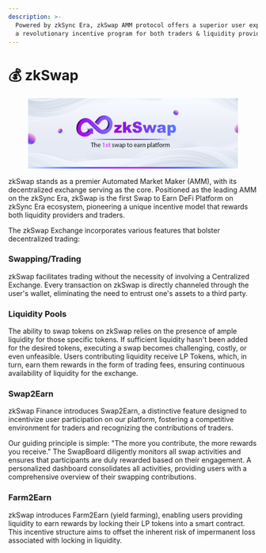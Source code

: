 ```yaml
---
description: >-
  Powered by zkSync Era, zkSwap AMM protocol offers a superior user experience &
  a revolutionary incentive program for both traders & liquidity providers.
---
```


# 💰 zkSwap

<figure><img src="../../.gitbook/assets/cover 2.jpg" alt=""><figcaption></figcaption></figure>

zkSwap stands as a premier Automated Market Maker (AMM), with its decentralized exchange serving as the core. Positioned as the leading AMM on the zkSync Era, zkSwap is the first Swap to Earn DeFi Platform on zkSync Era ecosystem, pioneering a unique incentive model that rewards both liquidity providers and traders.

The zkSwap Exchange incorporates various features that bolster decentralized trading:

### Swapping/Trading

zkSwap facilitates trading without the necessity of involving a Centralized Exchange. Every transaction on zkSwap is directly channeled through the user's wallet, eliminating the need to entrust one's assets to a third party.&#x20;

### Liquidity Pools

The ability to swap tokens on zkSwap relies on the presence of ample liquidity for those specific tokens. If sufficient liquidity hasn't been added for the desired tokens, executing a swap becomes challenging, costly, or even unfeasible. Users contributing liquidity receive LP Tokens, which, in turn, earn them rewards in the form of trading fees, ensuring continuous availability of liquidity for the exchange.&#x20;

### Swap2Earn

zkSwap Finance introduces Swap2Earn, a distinctive feature designed to incentivize user participation on our platform, fostering a competitive environment for traders and recognizing the contributions of traders.

Our guiding principle is simple: "The more you contribute, the more rewards you receive." The SwapBoard diligently monitors all swap activities and ensures that participants are duly rewarded based on their engagement. A personalized dashboard consolidates all activities, providing users with a comprehensive overview of their swapping contributions.

### Farm2Earn

zkSwap introduces Farm2Earn (yield farming), enabling users providing liquidity to earn rewards by locking their LP tokens into a smart contract. This incentive structure aims to offset the inherent risk of impermanent loss associated with locking in liquidity.
